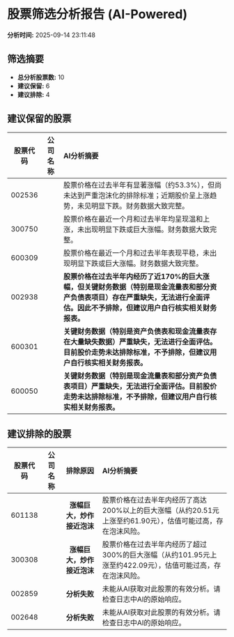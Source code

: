 # 股票筛选分析报告 (AI-Powered)

**分析时间:** 2025-09-14 23:11:48

## 筛选摘要

- **总分析股票数:** 10
- **建议保留:** 6
- **建议排除:** 4

## 建议保留的股票

| 股票代码 | 公司名称 | AI分析摘要 |
|:---:|:---:|:---|
| 002536 |  | 股票价格在过去半年有显著涨幅（约53.3%），但尚未达到严重泡沫化的排除标准；近期股价呈上涨趋势，未见明显下跌。财务数据大致完整。 |
| 300750 |  | 股票价格在最近一个月和过去半年均呈现温和上涨，未出现明显下跌或巨大涨幅。财务数据大致完整。 |
| 600309 |  | 股票价格在最近一个月和过去半年表现平稳，未出现明显下跌或巨大涨幅。财务数据大致完整。 |
| 002938 |  | **股票价格在过去半年内经历了近170%的巨大涨幅，但关键财务数据（特别是现金流量表和部分资产负债表项目）存在严重缺失，无法进行全面评估。因此不予排除，但建议用户自行核实相关财务报表。** |
| 600301 |  | **关键财务数据（特别是资产负债表和现金流量表存在大量缺失数据）严重缺失，无法进行全面评估。目前股价走势未达排除标准，不予排除，但建议用户自行核实相关财务报表。** |
| 600050 |  | **关键财务数据（特别是现金流量表和部分资产负债表项目）严重缺失，无法进行全面评估。目前股价走势未达排除标准，不予排除，但建议用户自行核实相关财务报表。** |

## 建议排除的股票

| 股票代码 | 公司名称 | 排除原因 | AI分析摘要 |
|:---:|:---:|:---:|:---|
| 601138 |  | **涨幅巨大，炒作接近泡沫** | 股票价格在过去半年内经历了高达200%以上的巨大涨幅（从约20.51元上涨至约61.90元），估值可能过高，存在泡沫风险。 |
| 300308 |  | **涨幅巨大，炒作接近泡沫** | 股票价格在过去半年内经历了超过300%的巨大涨幅（从约101.95元上涨至约422.09元），估值可能过高，存在泡沫风险。 |
| 002859 |  | **分析失败** | 未能从AI获取对此股票的有效分析。请检查日志中AI的原始响应。 |
| 002648 |  | **分析失败** | 未能从AI获取对此股票的有效分析。请检查日志中AI的原始响应。 |
